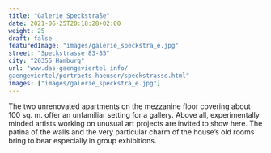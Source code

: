 ```yaml
---
title: "Galerie Speckstraße"
date: 2021-06-25T20:18:28+02:00
weight: 25
draft: false
featuredImage: "images/galerie_speckstra_e.jpg"
street: "Speckstrasse 83-85"
city: "20355 Hamburg"
url: "www.das-gaengeviertel.info/
gaengeviertel/portraets-haeuser/speckstrasse.html"
images: ["images/galerie_speckstra_e.jpg"]
---
```


The two unrenovated apartments on the mezzanine floor covering about
100 sq. m. offer an unfamiliar setting for a gallery. Above all, experimentally
minded artists working on unusual art projects are invited to show
here. The patina of the walls and the very particular charm of the house’s
old rooms bring to bear especially in group exhibitions.
